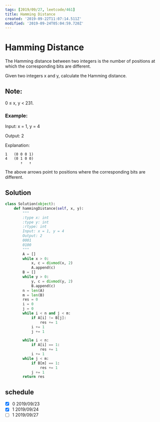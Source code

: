 ```yaml
---
tags: [2019/09/27, leetcode/461]
title: Hamming Distance
created: '2019-09-22T11:07:14.511Z'
modified: '2019-09-24T05:04:59.720Z'
---
```


# Hamming Distance

The Hamming distance between two integers is the number of positions at which the corresponding bits are different.

Given two integers x and y, calculate the Hamming distance.

## Note:
0 ≤ x, y < 231.

### Example:

Input: x = 1, y = 4

Output: 2

Explanation:

```
1   (0 0 0 1)
4   (0 1 0 0)
       ↑   ↑
```

The above arrows point to positions where the corresponding bits are different.

## Solution

```python
class Solution(object):
    def hammingDistance(self, x, y):
        """
        :type x: int
        :type y: int
        :rtype: int
        Input: x = 1, y = 4
        Output: 2
        0001
        0100
        """
        A = []
        while x > 0:
            x, c = divmod(x, 2)
            A.append(c)
        B = []
        while y > 0:
            y, c = divmod(y, 2)
            B.append(c)
        n = len(A)
        m = len(B)
        res = 0
        i = 0
        j = 0
        while i < n and j < m:
            if A[i] != B[j]:
                res += 1
            i += 1
            j += 1

        while i < n:
            if A[i] == 1:
                res += 1
            i += 1
        while j < m:
            if B[m] == 1:
                res += 1
            j += 1
        return res
```

## schedule

* [x] 0 2019/09/23
* [x] 1 2019/09/24
* [ ] 1 2019/09/27
